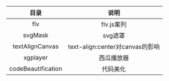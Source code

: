 |        目录        |              说明               |
| :----------------: | :-----------------------------: |
|        flv         |           flv.js案列            |
|      svgMask       |             svg遮罩             |
|  textAlignCanvas   | text-align:center对canvas的影响 |
|      xgplayer      |           西瓜播放器            |
| codeBeautification |            代码美化             |


